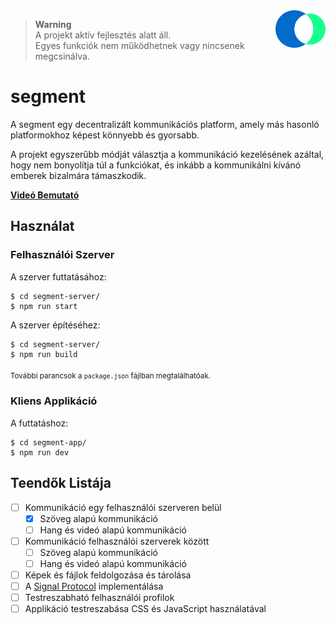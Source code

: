 <img src="./.github/logo.svg" width="80" align="right">

> **Warning**  
> A projekt aktív fejlesztés alatt áll.  
> Egyes funkciók nem működhetnek vagy nincsenek megcsinálva.  

# segment
A segment egy decentralizált kommunikációs platform, amely más hasonló platformokhoz képest könnyebb és gyorsabb.

A projekt egyszerűbb módját választja a kommunikáció kezelésének azáltal, hogy nem bonyolítja túl a funkciókat, és inkább a kommunikálni kívánó emberek bizalmára támaszkodik.

**[Videó Bemutató](https://github.com/rostas-raul/segment/raw/main/.github/video.mp4)**

## Használat

### Felhasználói Szerver
A szerver futtatásához:
```
$ cd segment-server/
$ npm run start
```

A szerver építéséhez:
```
$ cd segment-server/
$ npm run build
```

<sub>További parancsok a `package.json` fájlban megtalálhatóak.</sub>

### Kliens Applikáció
A futtatáshoz:
```
$ cd segment-app/
$ npm run dev
```

## Teendők Listája
- [ ] Kommunikáció egy felhasználói szerveren belül
  - [X] Szöveg alapú kommunikáció
  - [ ] Hang és videó alapú kommunikáció
- [ ] Kommunikáció felhasználói szerverek között
  - [ ] Szöveg alapú kommunikáció
  - [ ] Hang és videó alapú kommunikáció
- [ ] Képek és fájlok feldolgozása és tárolása
- [ ] A [Signal Protocol](https://signal.org/docs/) implementálása
- [ ] Testreszabható felhasználói profilok
- [ ] Applikáció testreszabása CSS és JavaScript használatával
